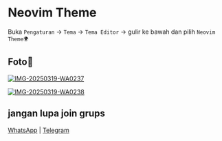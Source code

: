 # Neovim Theme

Buka `Pengaturan` -> `Tema` -> `Tema Editor` -> gulir ke bawah dan pilih `Neovim Theme🌍`

## Foto📸

<a href="https://imgbb.com/"><img src="https://i.ibb.co.com/BKFRLWLY/IMG-20250319-WA0237.jpg" alt="IMG-20250319-WA0237" border="0"></a>


<a href="https://ibb.co.com/4nS0YLQh"><img src="https://i.ibb.co.com/ksDP9TdN/IMG-20250319-WA0238.jpg" alt="IMG-20250319-WA0238" border="0"></a>

## jangan lupa join grups

[WhatsApp](https://chat.whatsapp.com/Gomu4BhzluT3gaXRHmNs4n) | [Telegram](https://t.me/TarnaWijaya_grup)